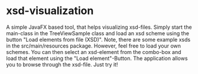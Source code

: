 # xsd-visualization
A simple JavaFX based tool, that helps visualizing xsd-files. Simply start the main-class in the TreeViewSample class and load an xsd scheme using the button "Load elements from file (XSD)". Note, there are some example xsds in the src/main/resources package. However, feel free to load your own schemes. You can then select an xsd-element from the combo-box and load that element using the "Load element"-Button. The application allows you to browse through the xsd-file. Just try it!
